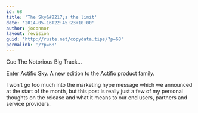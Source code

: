 ```yaml
---
id: 68
title: 'The Sky&#8217;s the limit'
date: '2014-05-16T22:45:23+10:00'
author: joconnor
layout: revision
guid: 'http://ruste.net/copydata.tips/?p=68'
permalink: '/?p=68'
---
```


Cue The Notorious Big Track…

Enter Actifio Sky. A new edition to the Actifio product family.

I won’t go too much into the marketing hype message which we announced at the start of the month, but this post is really just a few of my personal thoughts on the release and what it means to our end users, partners and service providers.